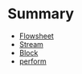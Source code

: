 # Summary
* [Flowsheet](flowsheet/flowsheet.md)
* [Stream](stream/stream.md)
* [Block](block/block.md)
* [perform](perform/perform.md)



